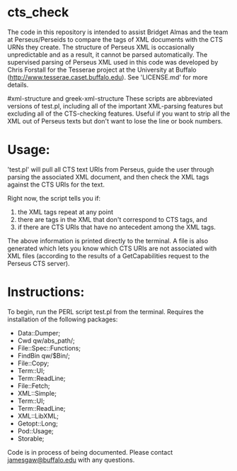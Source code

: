 # cts_check
The code in this repository is intended to assist Bridget Almas and the team at Perseus/Perseids to compare the tags of XML documents with the CTS URNs they create. The structure of Perseus XML is occasionally unpredictable and as a result, it cannot be parsed automatically. The supervised parsing of Perseus XML used in this code was developed by Chris Forstall for the Tesserae project at the University at Buffalo (http://www.tesserae.caset.buffalo.edu). See 'LICENSE.md' for more details.

#xml-structure and greek-xml-structure
These scripts are abbreviated versions of test.pl, including all of the important XML-parsing features but excluding all of the CTS-checking features. Useful if you want to strip all the XML out of Perseus texts but don't want to lose the line or book numbers.

# Usage:
'test.pl' will pull all CTS text URIs from Perseus, guide the user through parsing the associated XML document, and then check the XML tags against the CTS URIs for the text. 

Right now, the script tells you if:
1. the XML tags repeat at any point 
2. there are tags in the XML that don't correspond to CTS tags, and 
3. if there are  CTS URIs that have no antecedent among the XML tags.

The above information is printed directly to the terminal. A file is also generated which lets you know which CTS URIs are not associated with XML files (according to the results of a GetCapabilities request to the Perseus CTS server).

# Instructions:

To begin, run the PERL script test.pl from the terminal. Requires the installation of the following packages:

* Data::Dumper;
* Cwd qw/abs_path/;
* File::Spec::Functions;
* FindBin qw/$Bin/;
* File::Copy;
* Term::UI;
* Term::ReadLine;
* File::Fetch;
* XML::Simple;
* Term::UI;
* Term::ReadLine;
* XML::LibXML;
* Getopt::Long;
* Pod::Usage;
* Storable;

Code is in process of being documented. Please contact jamesgaw@buffalo.edu with any questions.